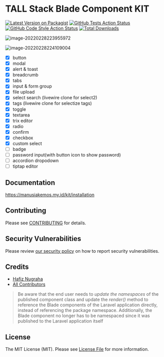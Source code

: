 # TALL Stack Blade Component KIT

[![Latest Version on Packagist](https://img.shields.io/packagist/v/manusiakemos/tall-stack-kit.svg?style=flat-square)](https://packagist.org/packages/manusiakemos/tall-stack-kit)
[![GitHub Tests Action Status](https://img.shields.io/github/workflow/status/manusiakemos/tall-stack-kit/run-tests?label=tests)](https://github.com/manusiakemos/tall-stack-kit/actions?query=workflow%3Arun-tests+branch%3Amain)
[![GitHub Code Style Action Status](https://img.shields.io/github/workflow/status/manusiakemos/tall-stack-kit/Check%20&%20fix%20styling?label=code%20style)](https://github.com/manusiakemos/tall-stack-kit/actions?query=workflow%3A"Check+%26+fix+styling"+branch%3Amain)
[![Total Downloads](https://img.shields.io/packagist/dt/manusiakemos/tall-stack-kit.svg?style=flat-square)](https://packagist.org/packages/manusiakemos/tall-stack-kit)

![image-20220228223955972](https://tva1.sinaimg.cn/large/e6c9d24egy1gztlt0jmvkj21qo0mgmzf.jpg)

![image-20220228224109004](https://tva1.sinaimg.cn/large/e6c9d24egy1gztlu5ykp3j21rq0cqq43.jpg)

- [x] button
- [x] modal
- [x] alert & toast
- [x] breadcrumb
- [x] tabs
- [x] input & form group
- [x] file upload
- [x] select search (livewire clone for select2)
- [x] tags (livewire clone for selectize tags)
- [x] toggle
- [x] textarea
- [x] trix editor
- [x] radio
- [x] confirm
- [x] checkbox
- [x] custom select
- [ ] badge
- [ ] password input(with button icon to show password)
- [ ] accordion dropodown
- [ ] tiptap editor

## Documentation

https://manusiakemos.my.id/kit/installation

## Contributing

Please see [CONTRIBUTING](.github/CONTRIBUTING.md) for details.

## Security Vulnerabilities

Please review [our security policy](../../security/policy) on how to report security vulnerabilities.

## Credits

- [Hafiz Nugraha](https://github.com/manusiakemos)
- [All Contributors](../../contributors)



> Be aware that the end user needs to *update the namespaces* of the published component class and update the *render()* method to reference the Blade components of the Laravel application directly, instead of referencing the package namespace. Additionally, the Blade component no longer has to be namespaced since it was published to the Laravel application itself

## License

The MIT License (MIT). Please see [License File](LICENSE.md) for more information.
